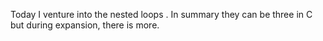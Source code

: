 Today I venture into the nested loops .
In summary they can be three in C but during expansion, there is more.